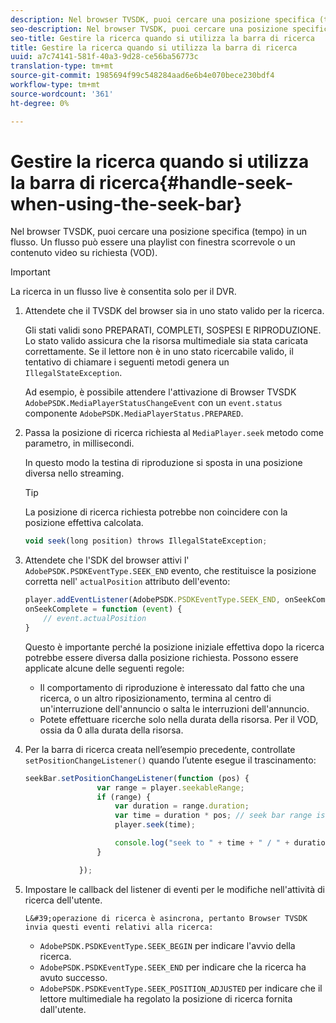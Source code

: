 ```yaml
---
description: Nel browser TVSDK, puoi cercare una posizione specifica (tempo) in un flusso. Un flusso può essere una playlist con finestra scorrevole o un contenuto video su richiesta (VOD).
seo-description: Nel browser TVSDK, puoi cercare una posizione specifica (tempo) in un flusso. Un flusso può essere una playlist con finestra scorrevole o un contenuto video su richiesta (VOD).
seo-title: Gestire la ricerca quando si utilizza la barra di ricerca
title: Gestire la ricerca quando si utilizza la barra di ricerca
uuid: a7c74141-581f-40a3-9d28-ce56ba56773c
translation-type: tm+mt
source-git-commit: 1985694f99c548284aad6e6b4e070bece230bdf4
workflow-type: tm+mt
source-wordcount: '361'
ht-degree: 0%

---
```



# Gestire la ricerca quando si utilizza la barra di ricerca{#handle-seek-when-using-the-seek-bar}

Nel browser TVSDK, puoi cercare una posizione specifica (tempo) in un flusso. Un flusso può essere una playlist con finestra scorrevole o un contenuto video su richiesta (VOD).

>[!IMPORTANT]
>
>La ricerca in un flusso live è consentita solo per il DVR.

1. Attendete che il TVSDK del browser sia in uno stato valido per la ricerca.

   Gli stati validi sono PREPARATI, COMPLETI, SOSPESI E RIPRODUZIONE. Lo stato valido assicura che la risorsa multimediale sia stata caricata correttamente. Se il lettore non è in uno stato ricercabile valido, il tentativo di chiamare i seguenti metodi genera un `IllegalStateException`.

   Ad esempio, è possibile attendere l&#39;attivazione di Browser TVSDK `AdobePSDK.MediaPlayerStatusChangeEvent` con un `event.status` componente `AdobePSDK.MediaPlayerStatus.PREPARED`.

1. Passa la posizione di ricerca richiesta al `MediaPlayer.seek` metodo come parametro, in millisecondi.

   In questo modo la testina di riproduzione si sposta in una posizione diversa nello streaming.

   >[!TIP]
   >
   >La posizione di ricerca richiesta potrebbe non coincidere con la posizione effettiva calcolata.

   ```js
   void seek(long position) throws IllegalStateException;
   ```

1. Attendete che l&#39;SDK del browser attivi l&#39; `AdobePSDK.PSDKEventType.SEEK_END` evento, che restituisce la posizione corretta nell&#39; `actualPosition` attributo dell&#39;evento:

   ```js
   player.addEventListener(AdobePSDK.PSDKEventType.SEEK_END, onSeekComplete); 
   onSeekComplete = function (event) {
       // event.actualPosition
   }
   ```

   Questo è importante perché la posizione iniziale effettiva dopo la ricerca potrebbe essere diversa dalla posizione richiesta. Possono essere applicate alcune delle seguenti regole:

   * Il comportamento di riproduzione è interessato dal fatto che una ricerca, o un altro riposizionamento, termina al centro di un&#39;interruzione dell&#39;annuncio o salta le interruzioni dell&#39;annuncio.
   * Potete effettuare ricerche solo nella durata della risorsa. Per il VOD, ossia da 0 alla durata della risorsa.

1. Per la barra di ricerca creata nell’esempio precedente, controllate `setPositionChangeListener()` quando l’utente esegue il trascinamento:

   ```js
   seekBar.setPositionChangeListener(function (pos) { 
                   var range = player.seekableRange; 
                   if (range) { 
                       var duration = range.duration; 
                       var time = duration * pos; // seek bar range is [0,1] 
                       player.seek(time); 
   
                       console.log("seek to " + time + " / " + duration); 
                   } 
   
               }); 
   ```

1. Impostare le callback del listener di eventi per le modifiche nell&#39;attività di ricerca dell&#39;utente.

       L&#39;operazione di ricerca è asincrona, pertanto Browser TVSDK invia questi eventi relativi alla ricerca:
   
   * `AdobePSDK.PSDKEventType.SEEK_BEGIN` per indicare l&#39;avvio della ricerca.
   * `AdobePSDK.PSDKEventType.SEEK_END` per indicare che la ricerca ha avuto successo.
   * `AdobePSDK.PSDKEventType.SEEK_POSITION_ADJUSTED` per indicare che il lettore multimediale ha regolato la posizione di ricerca fornita dall&#39;utente.

